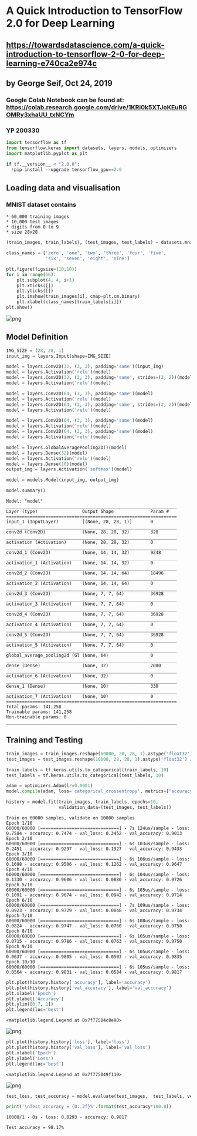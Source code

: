 # A Quick Introduction to TensorFlow 2.0 for Deep Learning
## https://towardsdatascience.com/a-quick-introduction-to-tensorflow-2-0-for-deep-learning-e740ca2e974c
## by George Seif, Oct 24, 2019
### Google Colab Notebook can be found at: https://colab.research.google.com/drive/1KRi0k5XTJoKEuRGOMRy3xhaUU_txNCYm

### YP 200330


```python
import tensorflow as tf
from tensorflow.keras import datasets, layers, models, optimizers
import matplotlib.pyplot as plt

if tf.__version__ < "2.0.0":
  !pip install --upgrade tensorflow_gpu==2.0
```

## Loading data and visualisation
### MNIST dataset contains
    * 60,000 training images
    * 10,000 test images
    * digits from 0 to 9
    * size 28x28


```python
(train_images, train_labels), (test_images, test_labels) = datasets.mnist.load_data()

class_names = ['zero', 'one', 'two', 'three', 'four', 'five',
               'six', 'seven', 'eight', 'nine']

plt.figure(figsize=(10,10))
for i in range(16):
    plt.subplot(4, 4, i+1)
    plt.xticks([])
    plt.yticks([])
    plt.imshow(train_images[i], cmap=plt.cm.binary)
    plt.xlabel(class_names[train_labels[i]])
plt.show()
```


![png](output_4_0.png)


## Model Definition


```python
IMG_SIZE = (28, 28, 1)
input_img = layers.Input(shape=IMG_SIZE)

model = layers.Conv2D(32, (3, 3), padding='same')(input_img)
model = layers.Activation('relu')(model)
model = layers.Conv2D(32, (3, 3), padding='same', strides=(2, 2))(model)
model = layers.Activation('relu')(model)

model = layers.Conv2D(64, (3, 3), padding='same')(model)
model = layers.Activation('relu')(model)
model = layers.Conv2D(64, (3, 3), padding='same', strides=(2, 2))(model)
model = layers.Activation('relu')(model)

model = layers.Conv2D(64, (3, 3), padding='same')(model)
model = layers.Activation('relu')(model)
model = layers.Conv2D(64, (3, 3), padding='same')(model)
model = layers.Activation('relu')(model)

model = layers.GlobalAveragePooling2D()(model)
model = layers.Dense(32)(model)
model = layers.Activation('relu')(model)
model = layers.Dense(10)(model)
output_img = layers.Activation('softmax')(model)

model = models.Model(input_img, output_img)

model.summary()
```

    Model: "model"
    _________________________________________________________________
    Layer (type)                 Output Shape              Param #   
    =================================================================
    input_1 (InputLayer)         [(None, 28, 28, 1)]       0         
    _________________________________________________________________
    conv2d (Conv2D)              (None, 28, 28, 32)        320       
    _________________________________________________________________
    activation (Activation)      (None, 28, 28, 32)        0         
    _________________________________________________________________
    conv2d_1 (Conv2D)            (None, 14, 14, 32)        9248      
    _________________________________________________________________
    activation_1 (Activation)    (None, 14, 14, 32)        0         
    _________________________________________________________________
    conv2d_2 (Conv2D)            (None, 14, 14, 64)        18496     
    _________________________________________________________________
    activation_2 (Activation)    (None, 14, 14, 64)        0         
    _________________________________________________________________
    conv2d_3 (Conv2D)            (None, 7, 7, 64)          36928     
    _________________________________________________________________
    activation_3 (Activation)    (None, 7, 7, 64)          0         
    _________________________________________________________________
    conv2d_4 (Conv2D)            (None, 7, 7, 64)          36928     
    _________________________________________________________________
    activation_4 (Activation)    (None, 7, 7, 64)          0         
    _________________________________________________________________
    conv2d_5 (Conv2D)            (None, 7, 7, 64)          36928     
    _________________________________________________________________
    activation_5 (Activation)    (None, 7, 7, 64)          0         
    _________________________________________________________________
    global_average_pooling2d (Gl (None, 64)                0         
    _________________________________________________________________
    dense (Dense)                (None, 32)                2080      
    _________________________________________________________________
    activation_6 (Activation)    (None, 32)                0         
    _________________________________________________________________
    dense_1 (Dense)              (None, 10)                330       
    _________________________________________________________________
    activation_7 (Activation)    (None, 10)                0         
    =================================================================
    Total params: 141,258
    Trainable params: 141,258
    Non-trainable params: 0
    _________________________________________________________________


## Training and Testing


```python
train_images = train_images.reshape(60000, 28, 28, 1).astype('float32') / 255.0
test_images = test_images.reshape(10000, 28, 28, 1).astype('float32') / 255.0

train_labels = tf.keras.utils.to_categorical(train_labels, 10)
test_labels = tf.keras.utils.to_categorical(test_labels, 10)
```


```python
adam = optimizers.Adam(lr=0.0001)
model.compile(adam, loss='categorical_crossentropy', metrics=["accuracy"])

history = model.fit(train_images, train_labels, epochs=10, 
                    validation_data=(test_images, test_labels))
```

    Train on 60000 samples, validate on 10000 samples
    Epoch 1/10
    60000/60000 [==============================] - 7s 124us/sample - loss: 0.7584 - accuracy: 0.7474 - val_loss: 0.3452 - val_accuracy: 0.9013
    Epoch 2/10
    60000/60000 [==============================] - 6s 103us/sample - loss: 0.2451 - accuracy: 0.9297 - val_loss: 0.1927 - val_accuracy: 0.9433
    Epoch 3/10
    60000/60000 [==============================] - 6s 106us/sample - loss: 0.1698 - accuracy: 0.9506 - val_loss: 0.1262 - val_accuracy: 0.9647
    Epoch 4/10
    60000/60000 [==============================] - 6s 104us/sample - loss: 0.1330 - accuracy: 0.9606 - val_loss: 0.0880 - val_accuracy: 0.9726
    Epoch 5/10
    60000/60000 [==============================] - 6s 105us/sample - loss: 0.1091 - accuracy: 0.9674 - val_loss: 0.0942 - val_accuracy: 0.9714
    Epoch 6/10
    60000/60000 [==============================] - 7s 109us/sample - loss: 0.0923 - accuracy: 0.9729 - val_loss: 0.0848 - val_accuracy: 0.9734
    Epoch 7/10
    60000/60000 [==============================] - 6s 108us/sample - loss: 0.0824 - accuracy: 0.9747 - val_loss: 0.0760 - val_accuracy: 0.9750
    Epoch 8/10
    60000/60000 [==============================] - 6s 105us/sample - loss: 0.0715 - accuracy: 0.9786 - val_loss: 0.0763 - val_accuracy: 0.9750
    Epoch 9/10
    60000/60000 [==============================] - 6s 105us/sample - loss: 0.0637 - accuracy: 0.9805 - val_loss: 0.0503 - val_accuracy: 0.9835
    Epoch 10/10
    60000/60000 [==============================] - 6s 105us/sample - loss: 0.0564 - accuracy: 0.9831 - val_loss: 0.0584 - val_accuracy: 0.9817



```python
plt.plot(history.history['accuracy'], label='accuracy')
plt.plot(history.history['val_accuracy'], label='val_accuracy')
plt.xlabel('Epoch')
plt.ylabel('Accuracy')
plt.ylim([0.7, 1])
plt.legend(loc='best')
```




    <matplotlib.legend.Legend at 0x7f77504c8e90>




![png](output_10_1.png)



```python
plt.plot(history.history['loss'], label='loss')
plt.plot(history.history['val_loss'], label='val_loss')
plt.xlabel('Epoch')
plt.ylabel('Loss')
plt.legend(loc='best')
```




    <matplotlib.legend.Legend at 0x7f775049f110>




![png](output_11_1.png)



```python
test_loss, test_accuracy = model.evaluate(test_images,  test_labels, verbose=2)

print('\nTest accuracy = {0:.2f}%'.format(test_accuracy*100.0))
```

    10000/1 - 0s - loss: 0.0293 - accuracy: 0.9817
    
    Test accuracy = 98.17%



